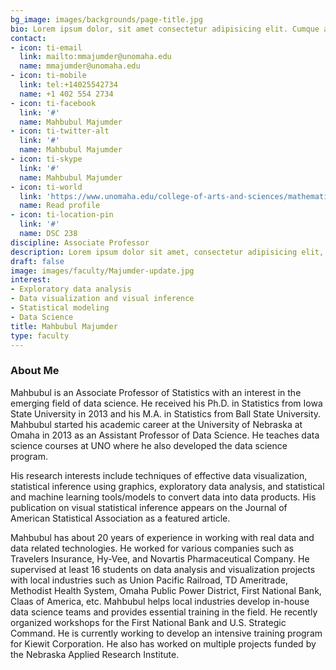 ```yaml
---
bg_image: images/backgrounds/page-title.jpg
bio: Lorem ipsum dolor, sit amet consectetur adipisicing elit. Cumque accusamus tenetur ea harum delectus ab consequatur excepturi, odit qui in quo quia voluptate nam optio, culpa aspernatur. Error placeat iusto officia voluptas quae.
contact:
- icon: ti-email
  link: mailto:mmajumder@unomaha.edu
  name: mmajumder@unomaha.edu
- icon: ti-mobile
  link: tel:+14025542734
  name: +1 402 554 2734
- icon: ti-facebook
  link: '#'
  name: Mahbubul Majumder
- icon: ti-twitter-alt
  link: '#'
  name: Mahbubul Majumder
- icon: ti-skype
  link: '#'
  name: Mahbubul Majumder
- icon: ti-world
  link: 'https://www.unomaha.edu/college-of-arts-and-sciences/mathematics/about-us/directory/mahbubul-majumder.php'
  name: Read profile
- icon: ti-location-pin
  link: '#'
  name: DSC 238
discipline: Associate Professor
description: Lorem ipsum dolor sit amet, consectetur adipisicing elit, sed do eiusmod tempor incididunt ut labore. dolore magna aliqua. Ut enim ad minim veniam, quis nostrud.
draft: false
image: images/faculty/Majumder-update.jpg
interest:
- Exploratory data analysis
- Data visualization and visual inference
- Statistical modeling
- Data Science
title: Mahbubul Majumder
type: faculty
---
```


### About Me


Mahbubul is an Associate Professor of Statistics with an interest in the emerging field of data science. He received his Ph.D. in Statistics from Iowa State University in 2013 and his M.A. in Statistics from Ball State University. Mahbubul started his academic career at the University of Nebraska at Omaha in 2013 as an Assistant Professor of Data Science. He teaches data science courses at UNO where he also developed the data science program. 

His research interests include techniques of effective data visualization, statistical inference using graphics, exploratory data analysis, and statistical and machine learning tools/models to convert data into data products. His publication on visual statistical inference appears on the Journal of American Statistical Association as a featured article.
 
Mahbubul has about 20 years of experience in working with real data and data related technologies. He worked for various companies such as Travelers Insurance, Hy-Vee, and Novartis Pharmaceutical Company. He supervised at least 16 students on data analysis and visualization projects with local industries such as Union Pacific Railroad, TD Ameritrade, Methodist Health System, Omaha Public Power District, First National Bank, Claas of America, etc. Mahbubul helps local industries develop in-house data science teams and provides essential training in the field. He recently organized workshops for the First National Bank and U.S. Strategic Command. He is currently working to develop an intensive training program for Kiewit Corporation. He also has worked on multiple projects funded by the Nebraska Applied Research Institute.

